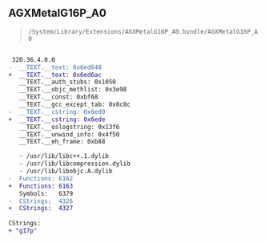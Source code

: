 ## AGXMetalG16P_A0

> `/System/Library/Extensions/AGXMetalG16P_A0.bundle/AGXMetalG16P_A0`

```diff

 320.36.4.0.0
-  __TEXT.__text: 0x6ed648
+  __TEXT.__text: 0x6ed6ac
   __TEXT.__auth_stubs: 0x1050
   __TEXT.__objc_methlist: 0x3e98
   __TEXT.__const: 0xbf68
   __TEXT.__gcc_except_tab: 0x8c8c
-  __TEXT.__cstring: 0x6ed9
+  __TEXT.__cstring: 0x6ede
   __TEXT.__oslogstring: 0x13f6
   __TEXT.__unwind_info: 0x4f50
   __TEXT.__eh_frame: 0xb88

   - /usr/lib/libc++.1.dylib
   - /usr/lib/libcompression.dylib
   - /usr/lib/libobjc.A.dylib
-  Functions: 6162
+  Functions: 6163
   Symbols:   6379
-  CStrings:  4326
+  CStrings:  4327
 
CStrings:
+ "g17p"

```
